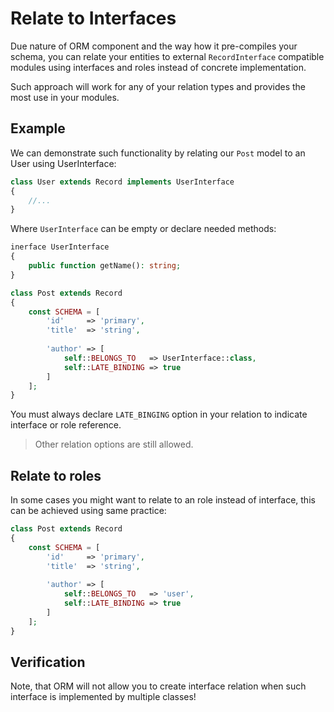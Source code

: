 # Relate to Interfaces
Due nature of ORM component and the way how it pre-compiles your schema, you can relate your entities
to external `RecordInterface` compatible modules using interfaces and roles instead of concrete implementation.

Such approach will work for any of your relation types and provides the most use in your modules.

## Example
We can demonstrate such functionality by relating our `Post` model to an User using UserInterface:

```php
class User extends Record implements UserInterface
{
    //...
}
```

Where `UserInterface` can be empty or declare needed methods:

```php
inerface UserInterface
{
    public function getName(): string;
}
```

```php
class Post extends Record 
{
    const SCHEMA = [
        'id'     => 'primary',
        'title'  => 'string',
        
        'author' => [
            self::BELONGS_TO   => UserInterface::class,
            self::LATE_BINDING => true
        ] 
    ];
}
```

You must always declare `LATE_BINGING` option in your relation to indicate interface or role reference.

> Other relation options are still allowed.

## Relate to roles
In some cases you might want to relate to an role instead of interface, this can be achieved using same practice:

```php
class Post extends Record 
{
    const SCHEMA = [
        'id'     => 'primary',
        'title'  => 'string',
        
        'author' => [
            self::BELONGS_TO   => 'user',
            self::LATE_BINDING => true
        ] 
    ];
}
```

## Verification
Note, that ORM will not allow you to create interface relation when such interface is implemented by
multiple classes!